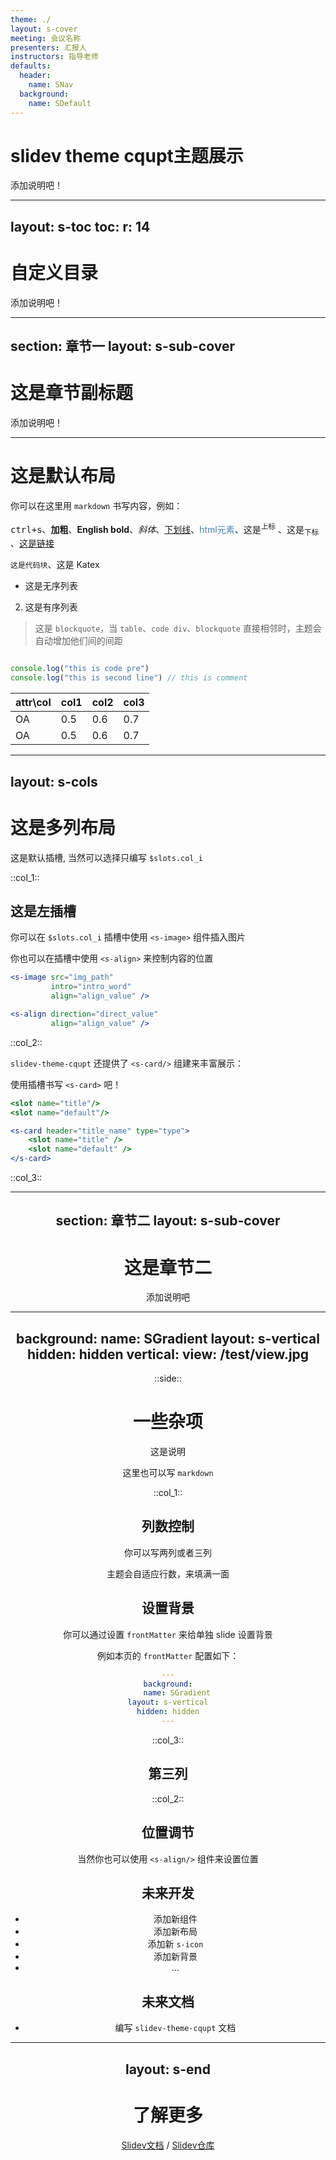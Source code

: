 ```yaml
---
theme: ./
layout: s-cover
meeting: 会议名称
presenters: 汇报人
instructors: 指导老师
defaults:
  header:
    name: SNav
  background:
    name: SDefault
---
```


# slidev theme cqupt主题展示
添加说明吧！

---
layout: s-toc
toc: 
    r: 14
---

# 自定义目录
添加说明吧！

---
section: 章节一
layout: s-sub-cover
---

# 这是章节副标题
添加说明吧！

---

# 这是默认布局

你可以在这里用 `markdown` 书写内容，例如：

<kbd>ctrl+s</kbd>、**加粗**、**English bold**、_斜体_、<u>下划线</u>、<span style="color: steelblue">html元素</span>、这是<sup>上标</sup> 、这是<sub>下标</sub> 、[这是链接](https://www.baidu.com)

`这是代码块`、$\text{这是 Katex}$

* 这是无序列表
2. 这是有序列表
> 这是 `blockquote`，当 `table`、`code div`、`blockquote` 直接相邻时，主题会自动增加他们间的间距

```js

console.log("this is code pre")
console.log("this is second line") // this is comment

```

| attr\col  | col1 | col2 | col3 |
|-----------|------|------|------|
| $\text{OA}$ | 0.5  | 0.6  | 0.7  |
| $\text{OA}$ | 0.5  | 0.6  | 0.7  |

---
layout: s-cols
---

# 这是多列布局

这是默认插槽, 当然可以选择只编写 `$slots.col_i`

::col_1::

## 这是左插槽

你可以在 `$slots.col_i` 插槽中使用 `<s-image>` 组件插入图片

你也可以在插槽中使用 `<s-align>` 来控制内容的位置

```jsx
<s-image src="img_path" 
         intro="intro_word" 
         align="align_value" />

<s-align direction="direct_value"
         align="align_value" />
```

::col_2::

<SAlign direction="vertical" align="start">

`slidev-theme-cqupt` 还提供了 `<s-card/>` 组建来丰富展示：

<s-card header="这是 header" type="warning">

使用插槽书写 `<s-card>` 吧！
```jsx
<slot name="title"/>
<slot name="default"/>
```
</s-card>

```jsx
<s-card header="title_name" type="type">
    <slot name="title" />
    <slot name="default" />
</s-card>
```
</SAlign>

::col_3::

<SImage src="/test/week_9_ontology.jpg" intro="这是右插槽" align="center"/>

---
section: 章节二
layout: s-sub-cover
---

# 这是章节二

添加说明吧

---
background:
    name: SGradient
layout: s-vertical
hidden: hidden
vertical:
    view: /test/view.jpg
---

::side::

# 一些杂项
这是说明

这里也可以写 `markdown`

::col_1::
## 列数控制
你可以写两列或者三列

主题会自适应行数，来填满一面

## 设置背景

你可以通过设置 `frontMatter` 来给单独 slide 设置背景

例如本页的 `frontMatter` 配置如下：

```yaml
---
background:
    name: SGradient
layout: s-vertical
hidden: hidden
---
```

::col_3::

<SAlign direction="vertical" align="center">

## 第三列

</SAlign>

::col_2::

## 位置调节

当然你也可以使用 `<s-align/>` 组件来设置位置

## 未来开发

* 添加新组件
* 添加新布局
* 添加新 `s-icon`
* 添加新背景
* ...

## 未来文档

* 编写 `slidev-theme-cqupt` 文档

---
layout: s-end
---
# 了解更多

[Slidev文档](https://sli.dev) / [Slidev仓库](https://github.com/slidevjs/slidev)